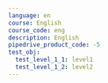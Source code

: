 ```yaml
---
language: en
course: English
course_code: eng
description: English
pipedrive_product_code: -5
test_obj:
  test_level_1_1: level1
  test_level_1_2: level2
---
```


